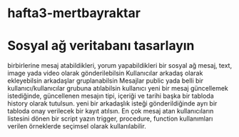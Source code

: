 # hafta3-mertbayraktar

# Sosyal ağ veritabanı tasarlayın

birbirlerine mesaj atabildikleri, yorum yapabildikleri bir sosyal ağ
mesaj, text, image yada video olarak gönderilebilsin
Kullanıcılar arkadaş olarak ekleyebilsin
arkadaşlar gruplanabilsin
Mesajlar public yada belli bir kullanıcı/kullanıcılar grubuna atılabilsin
kullanıcı yeni bir mesaj güncellemek istediğinde, güncellenen mesajın tipi, içeriği ve tarihi başka bir tabloda history olarak tutulsun.
yeni bir arkadaşlık isteği gönderildiğinde ayrı bir tabloda onay verilecek bir kayıt atılsın.
En çok mesaj atan kullanıcıların listesini dönen bir script yazın
trigger, procedure, function kullanımları verilen örneklerde seçimsel olarak kullanılabilir.
